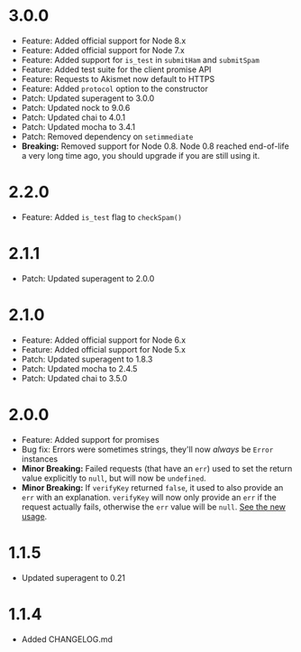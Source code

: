 3.0.0
=====

* Feature: Added official support for Node 8.x
* Feature: Added official support for Node 7.x
* Feature: Added support for `is_test` in `submitHam` and `submitSpam`
* Feature: Added test suite for the client promise API
* Feature: Requests to Akismet now default to HTTPS
* Feature: Added `protocol` option to the constructor
* Patch: Updated superagent to 3.0.0
* Patch: Updated nock to 9.0.6
* Patch: Updated chai to 4.0.1
* Patch: Updated mocha to 3.4.1
* Patch: Removed dependency on `setimmediate`
* **Breaking:** Removed support for Node 0.8. Node 0.8 reached end-of-life a 
very long time ago, you should upgrade if you are still using it.

2.2.0
=====

* Feature: Added `is_test` flag to `checkSpam()`

2.1.1
=====

* Patch: Updated superagent to 2.0.0

2.1.0
=====

* Feature: Added official support for Node 6.x 
* Feature: Added official support for Node 5.x 
* Patch: Updated superagent to 1.8.3
* Patch: Updated mocha to 2.4.5
* Patch: Updated chai to 3.5.0

2.0.0
=====

* Feature: Added support for promises
* Bug fix: Errors were sometimes strings, they'll now _always_ be `Error` instances
* **Minor Breaking:** Failed requests (that have an `err`) used to set the return value explicitly to `null`, but will now be `undefined`.
* **Minor Breaking:** If `verifyKey` returned `false`, it used to also provide an `err` with an explanation. `verifyKey` will now only provide an `err` if the request actually fails, otherwise the `err` value will be `null`. [See the new usage](https://github.com/chrisfosterelli/akismet-api#verifying-your-key).

1.1.5
=====

* Updated superagent to 0.21

1.1.4
=====

* Added CHANGELOG.md
